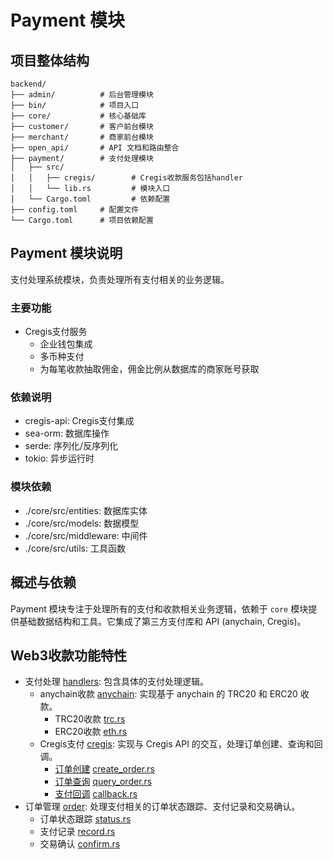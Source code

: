 # Payment 模块

## 项目整体结构
```
backend/
├── admin/          # 后台管理模块
├── bin/            # 项目入口
├── core/           # 核心基础库
├── customer/       # 客户前台模块
├── merchant/       # 商家前台模块
├── open_api/       # API 文档和路由整合
├── payment/        # 支付处理模块
│   ├── src/
│   │   ├── cregis/        # Cregis收款服务包括handler
│   │   └── lib.rs         # 模块入口
│   └── Cargo.toml         # 依赖配置
├── config.toml     # 配置文件
└── Cargo.toml      # 项目依赖配置
```

## Payment 模块说明
支付处理系统模块，负责处理所有支付相关的业务逻辑。

### 主要功能
- Cregis支付服务
  - 企业钱包集成
  - 多币种支付
  - 为每笔收款抽取佣金，佣金比例从数据库的商家账号获取


### 依赖说明
- cregis-api: Cregis支付集成
- sea-orm: 数据库操作
- serde: 序列化/反序列化
- tokio: 异步运行时

### 模块依赖
- ./core/src/entities: 数据库实体
- ./core/src/models: 数据模型
- ./core/src/middleware: 中间件
- ./core/src/utils: 工具函数

## 概述与依赖

Payment 模块专注于处理所有的支付和收款相关业务逻辑，依赖于 `core` 模块提供基础数据结构和工具。它集成了第三方支付库和 API (anychain, Cregis)。

## Web3收款功能特性

- 支付处理 [handlers](./src/handlers/): 包含具体的支付处理逻辑。
  - anychain收款 [anychain](./src/anychain/): 实现基于 anychain 的 TRC20 和 ERC20 收款。
    - TRC20收款 [trc.rs](./src/anychain/trc.rs)
    - ERC20收款 [eth.rs](./src/anychain/eth.rs)
  - Cregis支付 [cregis](./src/cregis/): 实现与 Cregis API 的交互，处理订单创建、查询和回调。
    - [订单创建](https://developer-cn.cregis.com/api-reference/request-apis/payment/payment-engine-create) [create_order.rs](./src/cregis/create_order.rs)
    - [订单查询](https://developer-cn.cregis.com/api-reference/request-apis/payment/payment-engine-query) [query_order.rs](./src/cregis/query_order.rs)
    - [支付回调](https://developer-cn.cregis.com/api-reference/callback/payment-engine) [callback.rs](./src/cregis/callback.rs)
- 订单管理 [order](./src/order/): 处理支付相关的订单状态跟踪、支付记录和交易确认。
  - 订单状态跟踪 [status.rs](./src/order/status.rs)
  - 支付记录 [record.rs](./src/order/record.rs)
  - 交易确认 [confirm.rs](./src/order/confirm.rs)
